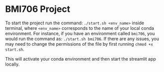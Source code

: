 # BMI706 Project

To start the project run the command: `./start.sh <env_name>` inside terminal, where `<env_name>` corresponds to the name of your local conda environment. For instance, if you have an environment called `bmi706`, you would run the command as: `./start.sh bmi706`. If there are any issues, you may need to change the permissions of the file by first running `chmod +x start.sh`.

This will activate your conda environment and then start the streamlit app locally.